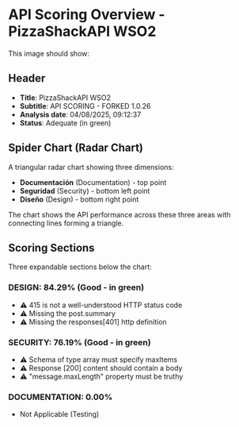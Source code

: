 # API Scoring Overview - PizzaShackAPI WSO2

This image should show:

## Header
- **Title**: PizzaShackAPI WSO2
- **Subtitle**: API SCORING - FORKED 1.0.26
- **Analysis date**: 04/08/2025, 09:12:37
- **Status**: Adequate (in green)

## Spider Chart (Radar Chart)
A triangular radar chart showing three dimensions:
- **Documentación** (Documentation) - top point
- **Seguridad** (Security) - bottom left point  
- **Diseño** (Design) - bottom right point

The chart shows the API performance across these three areas with connecting lines forming a triangle.

## Scoring Sections
Three expandable sections below the chart:

### DESIGN: 84.29% (Good - in green)
- ⚠️ 415 is not a well-understood HTTP status code
- ⚠️ Missing the post.summary
- ⚠️ Missing the responses[401] http definition

### SECURITY: 76.19% (Good - in green)  
- ⚠️ Schema of type array must specify maxItems
- ⚠️ Response [200] content should contain a body
- ⚠️ "message.maxLength" property must be truthy

### DOCUMENTATION: 0.00%
- Not Applicable (Testing)